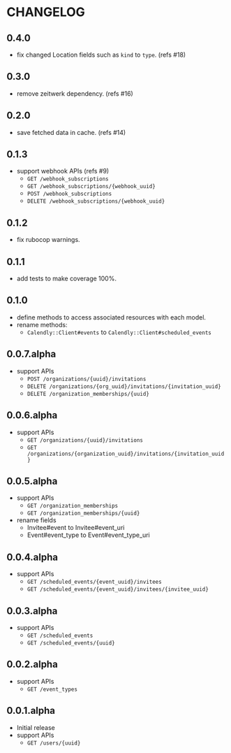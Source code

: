 # CHANGELOG

## 0.4.0

- fix changed Location fields such as `kind` to `type`. (refs #18)

## 0.3.0

- remove zeitwerk dependency. (refs #16)

## 0.2.0

- save fetched data in cache. (refs #14)

## 0.1.3

- support webhook APIs (refs #9)
  - `GET /webhook_subscriptions`
  - `GET /webhook_subscriptions/{webhook_uuid}`
  - `POST /webhook_subscriptions`
  - `DELETE /webhook_subscriptions/{webhook_uuid}`

## 0.1.2

- fix rubocop warnings.

## 0.1.1

- add tests to make coverage 100%.

## 0.1.0

- define methods to access associated resources with each model.
- rename methods:
  - `Calendly::Client#events` to `Calendly::Client#scheduled_events`

## 0.0.7.alpha

- support APIs
  - `POST /organizations/{uuid}/invitations`
  - `DELETE /organizations/{org_uuid}/invitations/{invitation_uuid}`
  - `DELETE /organization_memberships/{uuid}`

## 0.0.6.alpha

- support APIs
  - `GET /organizations/{uuid}/invitations`
  - `GET /organizations/{organization_uuid}/invitations/{invitation_uuid}`

## 0.0.5.alpha

- support APIs
  - `GET /organization_memberships`
  - `GET /organization_memberships/{uuid}`
- rename fields
  - Invitee#event to Invitee#event_uri
  - Event#event_type to Event#event_type_uri

## 0.0.4.alpha

- support APIs
  - `GET /scheduled_events/{event_uuid}/invitees`
  - `GET /scheduled_events/{event_uuid}/invitees/{invitee_uuid}`

## 0.0.3.alpha

- support APIs
  - `GET /scheduled_events`
  - `GET /scheduled_events/{uuid}`

## 0.0.2.alpha

- support APIs
  - `GET /event_types`

## 0.0.1.alpha

- Initial release
- support APIs
  - `GET /users/{uuid}`

